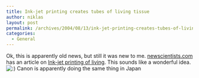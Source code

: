 ```yaml
---
title: Ink-jet printing creates tubes of living tissue
author: niklas
layout: post
permalink: /archives/2004/08/13/ink-jet-printing-creates-tubes-of-living-tissue/
categories:
  - General
---
```

Ok, this is apparently old news, but still it was new to me. [newscientists.com][1] has an article on [Ink-jet printing of living][2]. This sounds like a wonderful idea. <img src='http://blog.saers.com/wp-includes/images/smilies/icon_smile.gif' alt=':)' class='wp-smiley' /> Canon is apparently doing the same thing in Japan

 [1]: http://www.newscientist.com
 [2]: http://www.newscientist.com/news/news.jsp?id=ns99993292